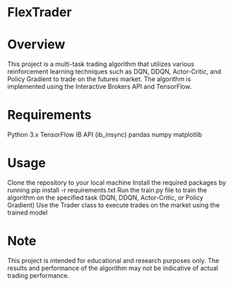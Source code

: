 # FlexTrader

# Overview
This project is a multi-task trading algorithm that utilizes various reinforcement learning techniques such as DQN, DDQN, Actor-Critic, and Policy Gradient to trade on the futures market. The algorithm is implemented using the Interactive Brokers API and TensorFlow.


# Requirements

Python 3.x
TensorFlow
IB API (ib_insync)
pandas
numpy
matplotlib


# Usage

Clone the repository to your local machine
Install the required packages by running pip install -r requirements.txt
Run the train.py file to train the algorithm on the specified task (DQN, DDQN, Actor-Critic, or Policy Gradient)
Use the Trader class to execute trades on the market using the trained model


# Note

This project is intended for educational and research purposes only. The results and performance of the algorithm may not be indicative of actual trading performance.
